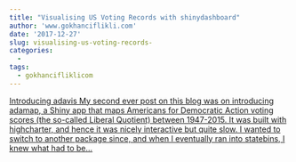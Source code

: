 ```yaml
---
title: "Visualising US Voting Records with shinydashboard"
author: 'www.gokhanciflikli.com'
date: '2017-12-27'
slug: visualising-us-voting-records-
categories:
  - 
tags:
  - gokhancifliklicom
---
```


[Introducing adavis My second ever post on this blog was on introducing adamap, a Shiny app that maps Americans for Democratic Action voting scores (the so-called Liberal Quotient) between 1947-2015. It was built with highcharter, and hence it was nicely interactive but quite slow. I wanted to switch to another package since, and when I eventually ran into statebins, I knew what had to be...<click to read more>](https://www.gokhan.io/post/adavis/)

